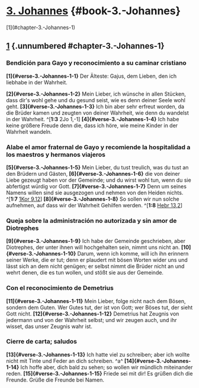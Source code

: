 # [3. Johannes](ch001.xhtml) {#book-3.-Johannes}

<div id="chapterlinks-3.-Johannes" class="chapterlinks">[1](#chapter-3.-Johannes-1) </div>

## [1](#book-3.-Johannes) {.unnumbered #chapter-3.-Johannes-1}
### Bendición para Gayo y reconocimiento a su caminar cristiano
**[1]{#verse-3.-Johannes-1-1}** Der Älteste: Gajus, dem Lieben, den ich liebhabe in der Wahrheit. 

**[2]{#verse-3.-Johannes-1-2}** Mein Lieber, ich wünsche in allen Stücken, dass dir's wohl gehe und du gesund seist, wie es denn deiner Seele wohl geht. **[3]{#verse-3.-Johannes-1-3}** Ich bin aber sehr erfreut worden, da die Brüder kamen und zeugten von deiner Wahrheit, wie denn du wandelst in der Wahrheit. ^[**1:3** 2Jo 1,-1] **[4]{#verse-3.-Johannes-1-4}** Ich habe keine größere Freude denn die, dass ich höre, wie meine Kinder in der Wahrheit wandeln.


### Alabe el amor fraternal de Gayo y recomiende la hospitalidad a los maestros y hermanos viajeros
**[5]{#verse-3.-Johannes-1-5}** Mein Lieber, du tust treulich, was du tust an den Brüdern und Gästen, **[6]{#verse-3.-Johannes-1-6}** die von deiner Liebe gezeugt haben vor der Gemeinde; und du wirst wohl tun, wenn du sie abfertigst würdig vor Gott. **[7]{#verse-3.-Johannes-1-7}** Denn um seines Namens willen sind sie ausgezogen und nehmen von den Heiden nichts. ^[**1:7** [1Kor 9,12](ch046.xhtml#verse-1-Korinther-9-12)] **[8]{#verse-3.-Johannes-1-8}** So sollen wir nun solche aufnehmen, auf dass wir der Wahrheit Gehilfen werden. ^[**1:8** [Hebr 13,2](ch058.xhtml#verse-Hebräer-13-2)] 
 

### Queja sobre la administración no autorizada y sin amor de Diotrephes
**[9]{#verse-3.-Johannes-1-9}** Ich habe der Gemeinde geschrieben, aber Diotrephes, der unter ihnen will hochgehalten sein, nimmt uns nicht an. **[10]{#verse-3.-Johannes-1-10}** Darum, wenn ich komme, will ich ihn erinnern seiner Werke, die er tut; denn er plaudert mit bösen Worten wider uns und lässt sich an dem nicht genügen; er selbst nimmt die Brüder nicht an und wehrt denen, die es tun wollen, und stößt sie aus der Gemeinde. 

### Con el reconocimiento de Demetrius
**[11]{#verse-3.-Johannes-1-11}** Mein Lieber, folge nicht nach dem Bösen, sondern dem Guten. Wer Gutes tut, der ist von Gott; wer Böses tut, der sieht Gott nicht. **[12]{#verse-3.-Johannes-1-12}** Demetrius hat Zeugnis von jedermann und von der Wahrheit selbst; und wir zeugen auch, und ihr wisset, das unser Zeugnis wahr ist. 

### Cierre de carta; saludos
**[13]{#verse-3.-Johannes-1-13}** Ich hatte viel zu schreiben; aber ich wollte nicht mit Tinte und Feder an dich schreiben. ^a^ **[14]{#verse-3.-Johannes-1-14}** Ich hoffe aber, dich bald zu sehen; so wollen wir mündlich miteinander reden. **[15]{#verse-3.-Johannes-1-15}** Friede sei mit dir! Es grüßen dich die Freunde. Grüße die Freunde bei Namen.